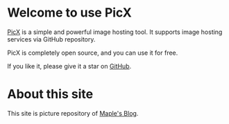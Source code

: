 
# Welcome to use PicX

[PicX](https://github.com/XPoet/picx) is a simple and powerful image hosting tool. It supports image hosting services via GitHub repository.

PicX is completely open source, and you can use it for free.

If you like it, please give it a star on [GitHub](https://github.com/XPoet/picx).

# About this site
This site is picture repository of [Maple's Blog](https://www.maple367.eu.org/).
